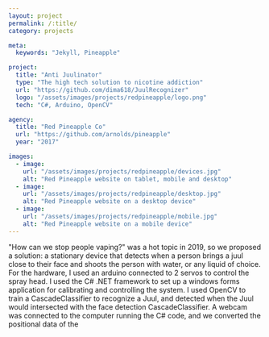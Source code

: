 ```yaml
---
layout: project
permalink: /:title/
category: projects

meta:
  keywords: "Jekyll, Pineapple"

project:
  title: "Anti Juulinator"
  type: "The high tech solution to nicotine addiction"
  url: "https://github.com/dima618/JuulRecognizer"
  logo: "/assets/images/projects/redpineapple/logo.png"
  tech: "C#, Arduino, OpenCV"

agency:
  title: "Red Pineapple Co"
  url: "https://github.com/arnolds/pineapple"
  year: "2017"

images:
  - image:
    url: "/assets/images/projects/redpineapple/devices.jpg"
    alt: "Red Pineapple website on tablet, mobile and desktop"
  - image:
    url: "/assets/images/projects/redpineapple/desktop.jpg"
    alt: "Red Pineapple website on a desktop device"
  - image:
    url: "/assets/images/projects/redpineapple/mobile.jpg"
    alt: "Red Pineapple website on a mobile device"
---
```

<p>"How can we stop people vaping?" was a hot topic in 2019, so we proposed a solution: a stationary device that detects when a person brings a juul close to their face and shoots the person with water, or any liquid of choice. For the hardware, I used an arduino connected to 2 servos to control the spray head. I used the C# .NET framework to set up a windows forms application for calibrating and controlling the system. I used OpenCV to train a CascadeClassifier to recognize a Juul, and detected when the Juul would intersected with the face detection CascadeClassifier. A webcam was connected to the computer running the C# code, and we converted the positional data of the </p>
